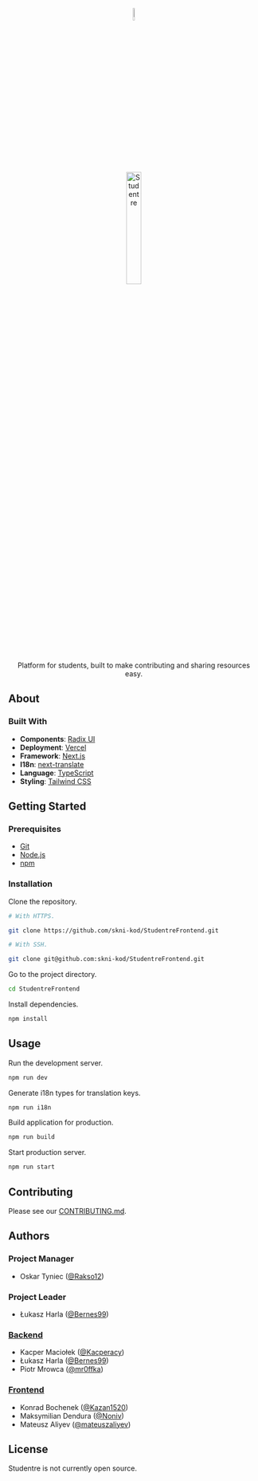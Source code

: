 <p align="center">
  <img alt="Studentre" src="https://raw.githubusercontent.com/skni-kod/StudentreFrontend/main/public/images/logomark.svg" style="width: 8%" />
  <br /><br />
  <img alt="Studentre" src="https://raw.githubusercontent.com/skni-kod/StudentreFrontend/main/public/images/logotype.svg" style="width: 24%" />
</p>
<br />
<p align="center">
  Platform for students, built to make contributing and sharing resources easy.
</p>

## About

### Built With

- **Components**: [Radix UI](https://www.radix-ui.com/)
- **Deployment**: [Vercel](https://vercel.com/)
- **Framework**: [Next.js](https://nextjs.org/)
- **I18n**: [next-translate](https://github.com/vinissimus/next-translate)
- **Language**: [TypeScript](https://www.typescriptlang.org/)
- **Styling**: [Tailwind CSS](https://tailwindcss.com/)

## Getting Started

### Prerequisites

- [Git](https://git-scm.com/)
- [Node.js](https://nodejs.org/)
- [npm](https://www.npmjs.com/)

### Installation

Clone the repository.

```bash
# With HTTPS.

git clone https://github.com/skni-kod/StudentreFrontend.git

# With SSH.

git clone git@github.com:skni-kod/StudentreFrontend.git
```

Go to the project directory.

```bash
cd StudentreFrontend
```

Install dependencies.

```bash
npm install
```

## Usage

Run the development server.

```bash
npm run dev
```

Generate i18n types for translation keys.

```bash
npm run i18n
```

Build application for production.

```bash
npm run build
```

Start production server.

```bash
npm run start
```

## Contributing

Please see our [CONTRIBUTING.md](CONTRIBUTING.md).

## Authors

### Project Manager

- Oskar Tyniec ([@Rakso12](https://github.com/Rakso12))

### Project Leader

- Łukasz Harla ([@Bernes99](https://github.com/Bernes99))

### [Backend](https://github.com/skni-kod/StudentreBackend)

- Kacper Maciołek ([@Kacperacy](https://github.com/Kacperacy))
- Łukasz Harla ([@Bernes99](https://github.com/Bernes99))
- Piotr Mrowca ([@mr0ffka](https://github.com/mr0ffka))

### [Frontend](https://github.com/skni-kod/StudentreFrontend)

- Konrad Bochenek ([@Kazan1520](https://github.com/Kazan1520))
- Maksymilian Dendura ([@Noniv](https://github.com/Noniv))
- Mateusz Aliyev ([@mateuszaliyev](https://github.com/mateuszaliyev))

## License

Studentre is not currently open source.
